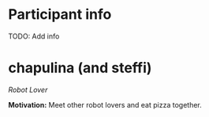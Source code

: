 Participant info
================

TODO: Add info

chapulina (and steffi)
=====

_Robot Lover_

**Motivation:** Meet other robot lovers and eat pizza together.
